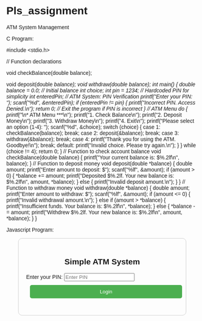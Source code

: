 # Pls_assignment


ATM System Management

C Program: 


#include <stdio.h> 

// Function declarations 

void checkBalance(double balance); 

void deposit(double *balance); 
void withdraw(double *balance); 
int main() { 
 double balance = 0.0; // Initial balance 
 int choice; 
 int pin = 1234; // Hardcoded PIN for simplicity 
 int enteredPin; 
 // ATM System: PIN Verification 
 printf("Enter your PIN: "); 
 scanf("%d", &enteredPin); 
 if (enteredPin != pin) { 
 printf("Incorrect PIN. Access Denied.\n"); 
 return 0; // Exit the program if PIN is incorrect 
 } 
 // ATM Menu
 do { 
 printf("\n*** ATM Menu ***\n"); 
 printf("1. Check Balance\n"); 
 printf("2. Deposit Money\n"); 
 printf("3. Withdraw Money\n"); 
 printf("4. Exit\n"); 
 printf("Please select an option (1-4): "); 
 scanf("%d", &choice); 
 switch (choice) { 
 case 1: 
 checkBalance(balance); 
 break; 
 case 2: 
 deposit(&balance); 
 break; 
 case 3: 
 withdraw(&balance); 
 break; 
 case 4: 
 printf("Thank you for using the ATM. Goodbye!\n");  break; 
 default: 
 printf("Invalid choice. Please try again.\n");  } 
 } while (choice != 4);
 return 0; 
} 
// Function to check account balance 
void checkBalance(double balance) { 
 printf("Your current balance is: $%.2lf\n", balance); 
} 
// Function to deposit money 
void deposit(double *balance) { 
 double amount; 
 printf("Enter amount to deposit: $"); 
 scanf("%lf", &amount); 
 if (amount > 0) { 
 *balance += amount; 
 printf("Deposited $%.2lf. Your new balance is: $%.2lf\n", amount, *balance);  } else { 
 printf("Invalid deposit amount.\n"); 
 } 
} 
// Function to withdraw money 
void withdraw(double *balance) { 
 double amount; 
 printf("Enter amount to withdraw: $"); 
 scanf("%lf", &amount);
 if (amount <= 0) { 
 printf("Invalid withdrawal amount.\n"); 
 } else if (amount > *balance) { 
 printf("Insufficient funds. Your balance is: $%.2lf\n", *balance);  } else { 
 *balance -= amount; 
 printf("Withdrew $%.2lf. Your new balance is: $%.2lf\n", amount, *balance);  } 
} 






Javascript Program: 



<!DOCTYPE html> 
<html lang="en"> 
<head> 
 <meta charset="UTF-8"> 
 <meta name="viewport" content="width=device-width, initial-scale=1.0">  <title>Simple ATM System</title>
 <style> 
 body { 
 font-family: Arial, sans-serif;  padding: 20px; 
 } 
 .container { 
 max-width: 400px; 
 margin: 0 auto; 
 padding: 20px; 
 border: 1px solid #ccc;  border-radius: 10px;  } 
 .container h2 { 
 text-align: center; 
 } 
 .btn { 
 padding: 10px; 
 margin: 10px; 
 width: 100%; 
 background-color: #4CAF50;  color: white; 
 border: none; 
 cursor: pointer; 
 border-radius: 5px; 
 } 
 .btn:hover { 
 background-color: #45a049;
 } 
 .error { 
 color: red; 
 } 
 .info { 
 color: green; 
 } 
 </style> 
</head> 
<body> 
 <div class="container"> 
 <h2>Simple ATM System</h2> 
 <div id="atm-container"> 
 <label for="pin">Enter your PIN:</label> 
 <input type="password" id="pin" placeholder="Enter PIN" required>  <button class="btn" onclick="login()">Login</button> 
 <p id="login-error" class="error"></p> 
 </div> 
 <div id="atm-menu" style="display:none;"> 
 <p id="balance-display"></p> 
 <button class="btn" onclick="checkBalance()">Check Balance</button>  <button class="btn" onclick="depositMoney()">Deposit Money</button>  <button class="btn" onclick="withdrawMoney()">Withdraw Money</button>  <button class="btn" onclick="logout()">Logout</button>  </div>
 </div> 
 <script> 
 let balance = 0; // Initial balance 
 const pinCode = "1234"; // Hardcoded PIN for simplicity 
 // Function to login and validate the PIN 
 function login() { 
 const enteredPin = document.getElementById("pin").value;  const loginError = document.getElementById("login-error"); 
 if (enteredPin === pinCode) { 
 // Hide login and show ATM menu 
 document.getElementById("atm-container").style.display = "none";  document.getElementById("atm-menu").style.display = "block";  updateBalanceDisplay(); 
 } else { 
 loginError.textContent = "Incorrect PIN. Please try again.";  } 
 } 
 // Function to display the current balance 
 function updateBalanceDisplay() { 
 document.getElementById("balance-display").textContent = `Current Balance:  $${balance.toFixed(2)}`; 
 }
 // Function to check balance 
 function checkBalance() { 
 updateBalanceDisplay(); 
 } 
 // Function to deposit money 
 function depositMoney() { 
 const amount = parseFloat(prompt("Enter amount to deposit:"));  if (amount > 0) { 
 balance += amount; 
 updateBalanceDisplay(); 
 alert(`You have successfully deposited $${amount.toFixed(2)}.`);  } else { 
 alert("Invalid deposit amount."); 
 } 
 } 
 // Function to withdraw money 
 function withdrawMoney() { 
 const amount = parseFloat(prompt("Enter amount to withdraw:"));  if (amount <= 0) { 
 alert("Invalid withdrawal amount."); 
 } else if (amount > balance) { 
 alert("Insufficient balance."); 
 } else { 
 balance -= amount; 
 updateBalanceDisplay();
 alert(`You have successfully withdrawn $${amount.toFixed(2)}.`);  } 
 } 
 // Function to logout and reset the system 
 function logout() { 
 balance = 0; // Reset balance 
 document.getElementById("atm-container").style.display = "block"; // Show login  document.getElementById("atm-menu").style.display = "none"; // Hide ATM menu  document.getElementById("pin").value = ""; // Clear PIN input  } 
 </script> 
</body> 
</html>
